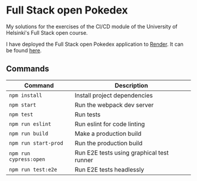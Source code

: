 # Full Stack open Pokedex

My solutions for the exercises of the CI/CD module of the University of Helsinki's Full Stack open course.

I have deployed the Full Stack open Pokedex application to [Render](https://render.com/). It can be found [here](https://fso-pokedex-2j2j.onrender.com).

## Commands

| Command                | Description                               |
|------------------------|-------------------------------------------|
| `npm install`          | Install project dependencies              |
| `npm start`            | Run the webpack dev server                |
| `npm test`             | Run tests                                 |
| `npm run eslint`       | Run eslint for code linting               |
| `npm run build`        | Make a production build                   |
| `npm run start-prod`   | Run the production build                  |
| `npm run cypress:open` | Run E2E tests using graphical test runner |
| `npm run test:e2e`     | Run E2E tests headlessly                  |

